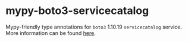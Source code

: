 # mypy-boto3-servicecatalog

Mypy-friendly type annotations for `boto3` 1.10.19 `servicecatalog` service.
More information can be found [here](https://github.com/vemel/mypy_boto3).